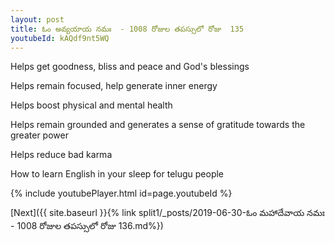 ```yaml
---
layout: post
title: ఓం అవ్యయాయ నమః  - 1008 రోజుల తపస్సులో రోజు  135
youtubeId: kAQdf9nt5WQ
---
```

 
 
Helps get goodness, bliss and peace and God's blessings
 
Helps remain focused, help generate inner energy 
 
Helps boost physical and mental health 
 
Helps remain grounded and generates a sense of gratitude towards the greater power 
 
Helps reduce bad karma
 
How to learn English in your sleep for telugu people
 
 
 
 


{% include youtubePlayer.html id=page.youtubeId %}
 
[Next]({{ site.baseurl }}{% link split1/_posts/2019-06-30-ఓం మహాదేవాయ నమః  - 1008 రోజుల తపస్సులో రోజు  136.md%})
 
